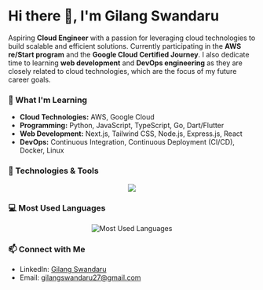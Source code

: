 # Hi there 👋, I'm Gilang Swandaru

Aspiring **Cloud Engineer** with a passion for leveraging cloud technologies to build scalable and efficient solutions. Currently participating in the **AWS re/Start program** and the **Google Cloud Certified Journey**. I also dedicate time to learning **web development** and **DevOps engineering** as they are closely related to cloud technologies, which are the focus of my future career goals.

### 🌱 What I'm Learning
- **Cloud Technologies:** AWS, Google Cloud
- **Programming:** Python, JavaScript, TypeScript, Go, Dart/Flutter
- **Web Development:** Next.js, Tailwind CSS, Node.js, Express.js, React
- **DevOps:** Continuous Integration, Continuous Deployment (CI/CD), Docker, Linux

### 🔧 Technologies & Tools

<p align="center">
  <a href="https://skillicons.dev">
    <img src="https://skillicons.dev/icons?i=aws,gcp,azure,react,vue,flutter,typescript,go,python,postman&perline=5" />
  </a>
</p>

### 💻 Most Used Languages
<p align="center">
  <img src="https://github-readme-stats.vercel.app/api/top-langs/?username=glng-swndru&layout=compact&theme=radical" alt="Most Used Languages">
</p>

### 📫 Connect with Me
- LinkedIn: [Gilang Swandaru](https://linkedin.com/in/gilang-swandaru)
- Email: gilangswandaru27@gmail.com
